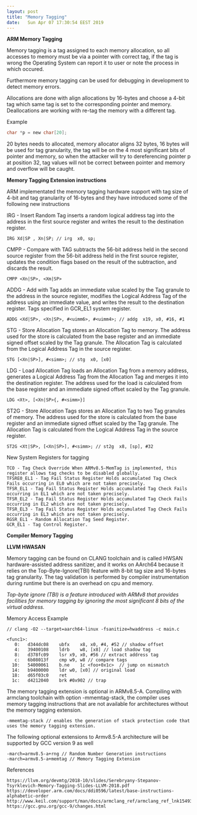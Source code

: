 ```yaml
---
layout: post
title: "Memory Tagging"
date:	Sun Apr 07 17:30:54 EEST 2019
---
```


**ARM Memory Tagging**

Memory tagging is a tag assigned to each memory allocation, so all accesses to memory must be via a pointer with correct tag, if the tag is wrong the Operating System can report it to user or note the process in which occured.

Furthermore memory tagging can be used for debugging in development to detect memory errors.

Allocations are done with align allocations by 16-bytes and choose a 4-bit tag which same tag is set to the corresponding pointer and memory. Deallocations are working with re-tag the memory with a different tag.

Example

```c
char *p = new char[20];
```

20 bytes needs to allocated, memory allocator aligns 32 bytes, 16 bytes will be used for tag granularity, the tag will be on the 4 most significant bits of pointer and memory, so when the attacker will try to dereferencing pointer p at position 32, tag values will not be correct between pointer and memory and overflow will be caught.

**Memory Tagging Extension instructions**

ARM implementated the memory tagging hardware support with tag size of 4-bit and tag granularity of 16-bytes and they have introduced some of the following new instructions

IRG - Insert Random Tag inserts a random logical address tag into the address in the first source register and writes the result to the destination register.

    IRG Xd|SP , Xn|SP; // irg  x0, sp;

CMPP - Compare with TAG subtracts the 56-bit address held in the second source register from the 56-bit address held in the first source register, updates the condition flags based on the result of the subtraction, and discards the result.

	CMPP <Xn|SP>, <Xm|SP> 

ADDG - Add with Tag adds an immediate value scaled by the Tag granule to the address in the source register, modifies the Logical Address Tag of the address using an immediate value, and writes the result to the destination register. Tags specified in GCR_EL1 system register.

	ADDG <Xd|SP>, <Xn|SP>, #<uimm6>, #<uimm4>; // addg  x19, x0, #16, #1

STG - Store Allocation Tag stores an Allocation Tag to memory. The address used for the store is calculated from the base register and an immediate signed offset scaled by the Tag granule. The Allocation Tag is calculated from the Logical Address Tag in the source register.

	STG [<Xn|SP>], #<simm>; // stg  x0, [x0]

LDG - Load Allocation Tag loads an Allocation Tag from a memory address, generates a Logical Address Tag from the Allocation Tag and merges it into the destination register. The address used for the load is calculated from the base register and an immediate signed offset scaled by the Tag granule.

	LDG <Xt>, [<Xn|SP>{, #<simm>}]


ST2G - Store Allocation Tags stores an Allocation Tag to two Tag granules of memory. The address used for the store is calculated from the base register and an immediate signed offset scaled by the Tag granule. The Allocation Tag is calculated from the Logical Address Tag in the source register.

	ST2G <Xt|SP>, [<Xn|SP>], #<simm>; // st2g  x8, [sp], #32


New System Registers for tagging

	TCO - Tag Check Override When ARMv8.5-MemTag is implemented, this register allows tag checks to be disabled globally.
	TFSRE0_EL1 - Tag Fail Status Register Holds accumulated Tag Check Fails occurring in EL0 which are not taken precisely.
	TFSR_EL1 - Tag Fail Status Register Holds accumulated Tag Check Fails occurring in EL1 which are not taken precisely.
	TFSR_EL2 - Tag Fail Status Register Holds accumulated Tag Check Fails occurring in EL2 which are not taken precisely.
	TFSR_EL3 - Tag Fail Status Register Holds accumulated Tag Check Fails occurring in EL3 which are not taken precisely.
	RGSR_EL1 - Random Allocation Tag Seed Register.
	GCR_EL1 - Tag Control Register.


**Compiler Memory Tagging**

**LLVM HWASAN**

Memory tagging can be found on CLANG toolchain and is called HWSAN hardware-assisted address sanitizer, and it works on AArch64 because it relies on the Top-Byte-Ignore(TBI) feature with 8-bit tag size and 16-bytes tag granularity. The tag validation is performed by compiler instrumentation during runtime but there is an overhead on cpu and memory.

*Top-byte ignore (TBI) is a feature introduced with ARMv8 that provides facilities for memory tagging by ignoring the most significant 8 bits of the virtual address.*

Memory Access Example

```
// clang -O2 --target=aarch64-linux -fsanitize=hwaddress -c main.c
	
<func1>:
   0:	d344dc08	ubfx	x8, x0, #4, #52 // shadow offset
   4:	39400108	ldrb	w8, [x8] // load shadow tag
   8:	d378fc09	lsr	x9, x0, #56 // extract address tag
   c:	6b08013f	cmp	w9, w8 // compare tags
  10:	54000061	b.ne	1c <foo+0x1c>  // jump on mismatch
  14:	b9400000	ldr	w0, [x0] // original load
  18:	d65f03c0	ret
  1c:	d4212040	brk	#0x902 // trap
```

The memory tagging extension is optional in ARMv8.5-A. Compiling with armclang toolchain with option -mmemtag-stack, the compiler uses memory tagging instructions that are not available for architectures without the memory tagging extension.

	-mmemtag-stack // enables the generation of stack protection code that uses the memory tagging extension.

The following optional extensions to Armv8.5-A architecture will be supported by GCC version 9 as well

	-march=armv8.5-a+rng // Random Number Generation instructions
    -march=armv8.5-a+memtag // Memory Tagging Extension

References

	https://llvm.org/devmtg/2018-10/slides/Serebryany-Stepanov-Tsyrklevich-Memory-Tagging-Slides-LLVM-2018.pdf
	https://developer.arm.com/docs/ddi0596/latest/base-instructions-alphabetic-order
	http://www.keil.com/support/man/docs/armclang_ref/armclang_ref_lnk1549304794624.htm
	https://gcc.gnu.org/gcc-9/changes.html
